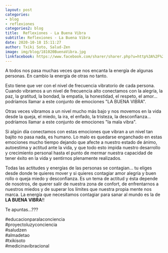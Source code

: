 ```yaml
---
layout: post
categories:
- blog
- reflexiones
categories2: blog
title:  Reflexiones - La Buena Vibra
subtitle: Reflexiones - La Buena Vibra
date: 2020-10-18 15:11:27
author: Txiki Soto, Salud-Zen
image: img/blog/181020BuenaVibra.jpg
linkfacebook: https://www.facebook.com/sharer/sharer.php?u=http%3A%2F%2Fsalud-zen.com%2Fblog%2Freflexiones%2F2020%2F10%2F18%2Freflexiones-buena-vibra.html&amp;src=sdkpreparse
---
```

A todos nos pasa muchas veces que nos encanta la energía de algunas personas. En cambio la energía de otras no tanto.  

Esto tiene que ver con el nivel de frecuencia vibratorio de cada persona. Cuando vibramos a un nivel de frecuencia alto conectamos con la alegría, la paz, la gratitud, la bondad, la empatía, la honestidad, el respeto, el amor... podríamos llamar a este conjunto de emociones "LA BUENA VIBRA".  

Otras veces vibramos a un nivel mucho más bajo y nos movemos en la vida desde la queja, el miedo, la ira, el enfado, la tristeza, la desconfianza... podríamos llamar a este conjunto de emociones "la mala vibra".  

 Si algún día conectamos con estas emociones que vibran a un nivel tan bajito no pasa nada, es humano. Lo malo es quedarse enganchado en estas emociones mucho tiempo dejando que afecte a nuestro estado de ánimo, autoestima y actitud ante la vida, y que todo esto impida nuestro desarrollo y crecimiento personal hasta el punto de mermar nuestra capacidad de tener éxito en la vida y sentirnos plenamente realizados.   

Todas las actitudes y energías de las personas se contagian... tu eliges desde donde te quieres mover y si quieres contagiar amor alegría y buen rollo o queja miedo y desconfianza.
Es un tema de actitud y ésta depende de nosotros, de querer salir de nuestra zona de confort, de enfrentarnos a nuestros miedos y de superar los límites que nuestra propia mente nos marca.
La energía que necesitamos contagiar para sanar al mundo es la de <b>LA BUENA VIBRA</b>!!   

Te apuntas...???     

 #educacionparalaconciencia  
 #proyectoluzyconciencia  
 #saludzen  
 #almadetao  
 #txikisoto  
 #medicinavibracional  
